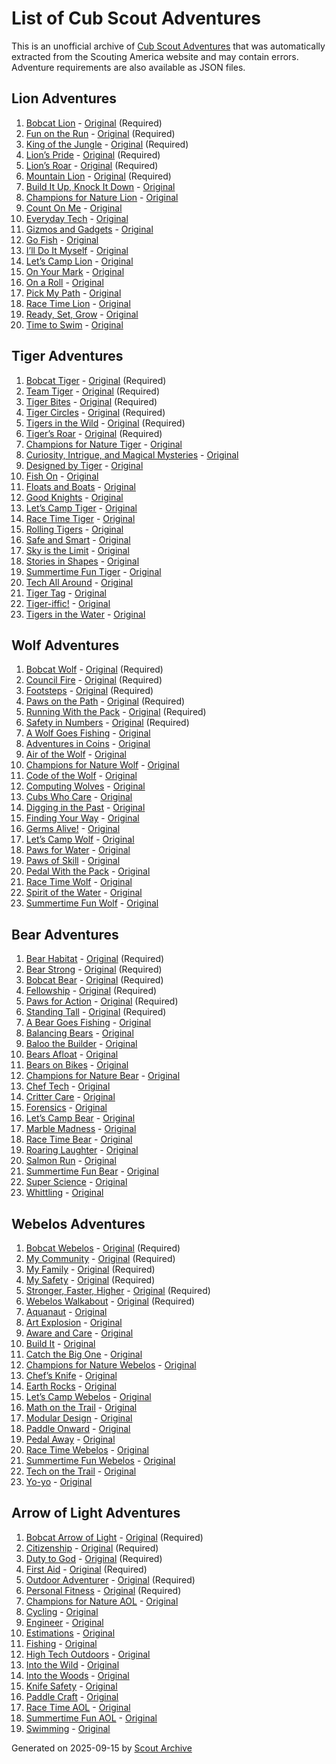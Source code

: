 # List of Cub Scout Adventures

This is an unofficial archive of [Cub Scout Adventures](https://www.scouting.org/programs/cub-scouts/adventures/) that was automatically extracted from the Scouting America website and may contain errors. Adventure requirements are also available as JSON files.

## Lion Adventures

1. [Bobcat Lion](lion/bobcat-lion.md) - [Original](https://www.scouting.org/cub-scout-adventures/bobcat-lion/) (Required)
1. [Fun on the Run](lion/fun-on-the-run.md) - [Original](https://www.scouting.org/cub-scout-adventures/fun-on-the-run/) (Required)
1. [King of the Jungle](lion/king-of-the-jungle.md) - [Original](https://www.scouting.org/cub-scout-adventures/king-of-the-jungle/) (Required)
1. [Lion’s Pride](lion/lions-pride.md) - [Original](https://www.scouting.org/cub-scout-adventures/lions-pride/) (Required)
1. [Lion’s Roar](lion/lions-roar.md) - [Original](https://www.scouting.org/cub-scout-adventures/lions-roar/) (Required)
1. [Mountain Lion](lion/mountain-lion.md) - [Original](https://www.scouting.org/cub-scout-adventures/mountain-lion/) (Required)
1. [Build It Up, Knock It Down](lion/build-it-up-knock-it-down.md) - [Original](https://www.scouting.org/cub-scout-adventures/build-it-up-knock-it-down/)
1. [Champions for Nature Lion](lion/champions-for-nature-lion.md) - [Original](https://www.scouting.org/cub-scout-adventures/champions-for-nature-lion/)
1. [Count On Me](lion/count-on-me.md) - [Original](https://www.scouting.org/cub-scout-adventures/count-on-me/)
1. [Everyday Tech](lion/everyday-tech.md) - [Original](https://www.scouting.org/cub-scout-adventures/everyday-tech/)
1. [Gizmos and Gadgets](lion/gizmos-and-gadgets.md) - [Original](https://www.scouting.org/cub-scout-adventures/gizmos-and-gadgets/)
1. [Go Fish](lion/go-fish.md) - [Original](https://www.scouting.org/cub-scout-adventures/go-fish/)
1. [I’ll Do It Myself](lion/ill-do-it-myself.md) - [Original](https://www.scouting.org/cub-scout-adventures/ill-do-it-myself/)
1. [Let’s Camp Lion](lion/lets-camp-lion.md) - [Original](https://www.scouting.org/cub-scout-adventures/lets-camp-lion/)
1. [On Your Mark](lion/on-your-mark.md) - [Original](https://www.scouting.org/cub-scout-adventures/on-your-mark/)
1. [On a Roll](lion/on-a-roll.md) - [Original](https://www.scouting.org/cub-scout-adventures/on-a-roll/)
1. [Pick My Path](lion/pick-my-path.md) - [Original](https://www.scouting.org/cub-scout-adventures/pick-my-path-lion/)
1. [Race Time Lion](lion/race-time-lion.md) - [Original](https://www.scouting.org/cub-scout-adventures/race-time-lion/)
1. [Ready, Set, Grow](lion/ready-set-grow.md) - [Original](https://www.scouting.org/cub-scout-adventures/ready-set-grow/)
1. [Time to Swim](lion/time-to-swim.md) - [Original](https://www.scouting.org/cub-scout-adventures/time-to-swim/)

## Tiger Adventures

1. [Bobcat Tiger](tiger/bobcat-tiger.md) - [Original](https://www.scouting.org/cub-scout-adventures/bobcat-tiger/) (Required)
1. [Team Tiger](tiger/team-tiger.md) - [Original](https://www.scouting.org/cub-scout-adventures/team-tiger/) (Required)
1. [Tiger Bites](tiger/tiger-bites.md) - [Original](https://www.scouting.org/cub-scout-adventures/tiger-bites/) (Required)
1. [Tiger Circles](tiger/tiger-circles.md) - [Original](https://www.scouting.org/cub-scout-adventures/tiger-circles/) (Required)
1. [Tigers in the Wild](tiger/tigers-in-the-wild.md) - [Original](https://www.scouting.org/cub-scout-adventures/tigers-in-the-wild/) (Required)
1. [Tiger’s Roar](tiger/tigers-roar.md) - [Original](https://www.scouting.org/cub-scout-adventures/tigers-roar/) (Required)
1. [Champions for Nature Tiger](tiger/champions-for-nature-tiger.md) - [Original](https://www.scouting.org/cub-scout-adventures/champions-for-nature-tiger/)
1. [Curiosity, Intrigue, and Magical Mysteries](tiger/curiosity-intrigue-and-magical-mysteries.md) - [Original](https://www.scouting.org/cub-scout-adventures/curiosity-intrigue-and-magical-mysteries/)
1. [Designed by Tiger](tiger/designed-by-tiger.md) - [Original](https://www.scouting.org/cub-scout-adventures/designed-by-tiger/)
1. [Fish On](tiger/fish-on.md) - [Original](https://www.scouting.org/cub-scout-adventures/fish-on/)
1. [Floats and Boats](tiger/floats-and-boats.md) - [Original](https://www.scouting.org/cub-scout-adventures/floats-and-boats/)
1. [Good Knights](tiger/good-knights.md) - [Original](https://www.scouting.org/cub-scout-adventures/good-knights/)
1. [Let’s Camp Tiger](tiger/lets-camp-tiger.md) - [Original](https://www.scouting.org/cub-scout-adventures/lets-camp-tiger/)
1. [Race Time Tiger](tiger/race-time-tiger.md) - [Original](https://www.scouting.org/cub-scout-adventures/race-time-tiger/)
1. [Rolling Tigers](tiger/rolling-tigers.md) - [Original](https://www.scouting.org/cub-scout-adventures/rolling-tigers/)
1. [Safe and Smart](tiger/safe-and-smart.md) - [Original](https://www.scouting.org/cub-scout-adventures/safe-and-smart/)
1. [Sky is the Limit](tiger/sky-is-the-limit.md) - [Original](https://www.scouting.org/cub-scout-adventures/sky-is-the-limit/)
1. [Stories in Shapes](tiger/stories-in-shapes.md) - [Original](https://www.scouting.org/cub-scout-adventures/stories-in-shapes/)
1. [Summertime Fun Tiger](tiger/summertime-fun-tiger.md) - [Original](https://www.scouting.org/cub-scout-adventures/summertime-fun-tiger/)
1. [Tech All Around](tiger/tech-all-around.md) - [Original](https://www.scouting.org/cub-scout-adventures/tech-all-around/)
1. [Tiger Tag](tiger/tiger-tag.md) - [Original](https://www.scouting.org/cub-scout-adventures/tiger-tag/)
1. [Tiger-iffic!](tiger/tiger-iffic!.md) - [Original](https://www.scouting.org/cub-scout-adventures/tiger-iffic/)
1. [Tigers in the Water](tiger/tigers-in-the-water.md) - [Original](https://www.scouting.org/cub-scout-adventures/tigers-in-the-water/)

## Wolf Adventures

1. [Bobcat Wolf](wolf/bobcat-wolf.md) - [Original](https://www.scouting.org/cub-scout-adventures/bobcat-wolf/) (Required)
1. [Council Fire](wolf/council-fire.md) - [Original](https://www.scouting.org/cub-scout-adventures/council-fire/) (Required)
1. [Footsteps](wolf/footsteps.md) - [Original](https://www.scouting.org/cub-scout-adventures/footsteps/) (Required)
1. [Paws on the Path](wolf/paws-on-the-path.md) - [Original](https://www.scouting.org/cub-scout-adventures/paws-on-the-path/) (Required)
1. [Running With the Pack](wolf/running-with-the-pack.md) - [Original](https://www.scouting.org/cub-scout-adventures/running-with-the-pack/) (Required)
1. [Safety in Numbers](wolf/safety-in-numbers.md) - [Original](https://www.scouting.org/cub-scout-adventures/safety-in-numbers/) (Required)
1. [A Wolf Goes Fishing](wolf/a-wolf-goes-fishing.md) - [Original](https://www.scouting.org/cub-scout-adventures/a-wolf-goes-fishing/)
1. [Adventures in Coins](wolf/adventures-in-coins.md) - [Original](https://www.scouting.org/cub-scout-adventures/adventures-in-coins/)
1. [Air of the Wolf](wolf/air-of-the-wolf.md) - [Original](https://www.scouting.org/cub-scout-adventures/air-of-the-wolf/)
1. [Champions for Nature Wolf](wolf/champions-for-nature-wolf.md) - [Original](https://www.scouting.org/cub-scout-adventures/champions-for-nature-wolf/)
1. [Code of the Wolf](wolf/code-of-the-wolf.md) - [Original](https://www.scouting.org/cub-scout-adventures/code-of-the-wolf/)
1. [Computing Wolves](wolf/computing-wolves.md) - [Original](https://www.scouting.org/cub-scout-adventures/computing-wolves/)
1. [Cubs Who Care](wolf/cubs-who-care.md) - [Original](https://www.scouting.org/cub-scout-adventures/cubs-who-care/)
1. [Digging in the Past](wolf/digging-in-the-past.md) - [Original](https://www.scouting.org/cub-scout-adventures/digging-in-the-past/)
1. [Finding Your Way](wolf/finding-your-way.md) - [Original](https://www.scouting.org/cub-scout-adventures/finding-your-way/)
1. [Germs Alive!](wolf/germs-alive!.md) - [Original](https://www.scouting.org/cub-scout-adventures/germs-alive/)
1. [Let’s Camp Wolf](wolf/lets-camp-wolf.md) - [Original](https://www.scouting.org/cub-scout-adventures/lets-camp-wolf/)
1. [Paws for Water](wolf/paws-for-water.md) - [Original](https://www.scouting.org/cub-scout-adventures/paws-for-water/)
1. [Paws of Skill](wolf/paws-of-skill.md) - [Original](https://www.scouting.org/cub-scout-adventures/paws-of-skill/)
1. [Pedal With the Pack](wolf/pedal-with-the-pack.md) - [Original](https://www.scouting.org/cub-scout-adventures/pedal-with-the-pack/)
1. [Race Time Wolf](wolf/race-time-wolf.md) - [Original](https://www.scouting.org/cub-scout-adventures/race-time-wolf/)
1. [Spirit of the Water](wolf/spirit-of-the-water.md) - [Original](https://www.scouting.org/cub-scout-adventures/spirit-of-the-water/)
1. [Summertime Fun Wolf](wolf/summertime-fun-wolf.md) - [Original](https://www.scouting.org/cub-scout-adventures/summertime-fun-wolf/)

## Bear Adventures

1. [Bear Habitat](bear/bear-habitat.md) - [Original](https://www.scouting.org/cub-scout-adventures/bear-habitat/) (Required)
1. [Bear Strong](bear/bear-strong.md) - [Original](https://www.scouting.org/cub-scout-adventures/bear-strong/) (Required)
1. [Bobcat Bear](bear/bobcat-bear.md) - [Original](https://www.scouting.org/cub-scout-adventures/bobcat-bear/) (Required)
1. [Fellowship](bear/fellowship.md) - [Original](https://www.scouting.org/cub-scout-adventures/fellowship/) (Required)
1. [Paws for Action](bear/paws-for-action.md) - [Original](https://www.scouting.org/cub-scout-adventures/paws-for-action/) (Required)
1. [Standing Tall](bear/standing-tall.md) - [Original](https://www.scouting.org/cub-scout-adventures/standing-tall/) (Required)
1. [A Bear Goes Fishing](bear/a-bear-goes-fishing.md) - [Original](https://www.scouting.org/cub-scout-adventures/a-bear-goes-fishing/)
1. [Balancing Bears](bear/balancing-bears.md) - [Original](https://www.scouting.org/cub-scout-adventures/balancing-bears/)
1. [Baloo the Builder](bear/baloo-the-builder.md) - [Original](https://www.scouting.org/cub-scout-adventures/baloo-the-builder/)
1. [Bears Afloat](bear/bears-afloat.md) - [Original](https://www.scouting.org/cub-scout-adventures/bears-afloat/)
1. [Bears on Bikes](bear/bears-on-bikes.md) - [Original](https://www.scouting.org/cub-scout-adventures/bears-on-bikes/)
1. [Champions for Nature Bear](bear/champions-for-nature-bear.md) - [Original](https://www.scouting.org/cub-scout-adventures/champions-for-nature-bear/)
1. [Chef Tech](bear/chef-tech.md) - [Original](https://www.scouting.org/cub-scout-adventures/chef-tech/)
1. [Critter Care](bear/critter-care.md) - [Original](https://www.scouting.org/cub-scout-adventures/critter-care/)
1. [Forensics](bear/forensics.md) - [Original](https://www.scouting.org/cub-scout-adventures/forensics/)
1. [Let’s Camp Bear](bear/lets-camp-bear.md) - [Original](https://www.scouting.org/cub-scout-adventures/lets-camp-bear/)
1. [Marble Madness](bear/marble-madness.md) - [Original](https://www.scouting.org/cub-scout-adventures/marble-madness/)
1. [Race Time Bear](bear/race-time-bear.md) - [Original](https://www.scouting.org/cub-scout-adventures/race-time-bear/)
1. [Roaring Laughter](bear/roaring-laughter.md) - [Original](https://www.scouting.org/cub-scout-adventures/roaring-laughter/)
1. [Salmon Run](bear/salmon-run.md) - [Original](https://www.scouting.org/cub-scout-adventures/salmon-run/)
1. [Summertime Fun Bear](bear/summertime-fun-bear.md) - [Original](https://www.scouting.org/cub-scout-adventures/summertime-fun-bear/)
1. [Super Science](bear/super-science.md) - [Original](https://www.scouting.org/cub-scout-adventures/super-science/)
1. [Whittling](bear/whittling.md) - [Original](https://www.scouting.org/cub-scout-adventures/whittling/)

## Webelos Adventures

1. [Bobcat Webelos](webelos/bobcat-webelos.md) - [Original](https://www.scouting.org/cub-scout-adventures/bobcat-webelos/) (Required)
1. [My Community](webelos/my-community.md) - [Original](https://www.scouting.org/cub-scout-adventures/my-community/) (Required)
1. [My Family](webelos/my-family.md) - [Original](https://www.scouting.org/cub-scout-adventures/my-family/) (Required)
1. [My Safety](webelos/my-safety.md) - [Original](https://www.scouting.org/cub-scout-adventures/my-safety/) (Required)
1. [Stronger, Faster, Higher](webelos/stronger-faster-higher.md) - [Original](https://www.scouting.org/cub-scout-adventures/stronger-faster-higher/) (Required)
1. [Webelos Walkabout](webelos/webelos-walkabout.md) - [Original](https://www.scouting.org/cub-scout-adventures/webelos-walkabout/) (Required)
1. [Aquanaut](webelos/aquanaut.md) - [Original](https://www.scouting.org/cub-scout-adventures/aquanaut/)
1. [Art Explosion](webelos/art-explosion.md) - [Original](https://www.scouting.org/cub-scout-adventures/art-explosion/)
1. [Aware and Care](webelos/aware-and-care.md) - [Original](https://www.scouting.org/cub-scout-adventures/aware-and-care/)
1. [Build It](webelos/build-it.md) - [Original](https://www.scouting.org/cub-scout-adventures/build-it/)
1. [Catch the Big One](webelos/catch-the-big-one.md) - [Original](https://www.scouting.org/cub-scout-adventures/catch-the-big-one/)
1. [Champions for Nature Webelos](webelos/champions-for-nature-webelos.md) - [Original](https://www.scouting.org/cub-scout-adventures/champions-for-nature-webelos/)
1. [Chef’s Knife](webelos/chefs-knife.md) - [Original](https://www.scouting.org/cub-scout-adventures/chefs-knife/)
1. [Earth Rocks](webelos/earth-rocks.md) - [Original](https://www.scouting.org/cub-scout-adventures/earth-rocks/)
1. [Let’s Camp Webelos](webelos/lets-camp-webelos.md) - [Original](https://www.scouting.org/cub-scout-adventures/lets-camp-webelos/)
1. [Math on the Trail](webelos/math-on-the-trail.md) - [Original](https://www.scouting.org/cub-scout-adventures/math-on-the-trail/)
1. [Modular Design](webelos/modular-design.md) - [Original](https://www.scouting.org/cub-scout-adventures/modular-design/)
1. [Paddle Onward](webelos/paddle-onward.md) - [Original](https://www.scouting.org/cub-scout-adventures/paddle-onward/)
1. [Pedal Away](webelos/pedal-away.md) - [Original](https://www.scouting.org/cub-scout-adventures/pedal-away/)
1. [Race Time Webelos](webelos/race-time-webelos.md) - [Original](https://www.scouting.org/cub-scout-adventures/race-time-webelos/)
1. [Summertime Fun Webelos](webelos/summertime-fun-webelos.md) - [Original](https://www.scouting.org/cub-scout-adventures/summertime-fun-webelos/)
1. [Tech on the Trail](webelos/tech-on-the-trail.md) - [Original](https://www.scouting.org/cub-scout-adventures/tech-on-the-trail/)
1. [Yo-yo](webelos/yo-yo.md) - [Original](https://www.scouting.org/cub-scout-adventures/yo-yo/)

## Arrow of Light Adventures

1. [Bobcat Arrow of Light](arrow-of-light/bobcat-arrow-of-light.md) - [Original](https://www.scouting.org/cub-scout-adventures/bobcat-aol/) (Required)
1. [Citizenship](arrow-of-light/citizenship.md) - [Original](https://www.scouting.org/cub-scout-adventures/citizenship/) (Required)
1. [Duty to God](arrow-of-light/duty-to-god.md) - [Original](https://www.scouting.org/cub-scout-adventures/duty-to-god/) (Required)
1. [First Aid](arrow-of-light/first-aid.md) - [Original](https://www.scouting.org/cub-scout-adventures/first-aid/) (Required)
1. [Outdoor Adventurer](arrow-of-light/outdoor-adventurer.md) - [Original](https://www.scouting.org/cub-scout-adventures/outdoor-adventurer/) (Required)
1. [Personal Fitness](arrow-of-light/personal-fitness.md) - [Original](https://www.scouting.org/cub-scout-adventures/personal-fitness/) (Required)
1. [Champions for Nature AOL](arrow-of-light/champions-for-nature-aol.md) - [Original](https://www.scouting.org/cub-scout-adventures/champions-for-nature-aol/)
1. [Cycling](arrow-of-light/cycling.md) - [Original](https://www.scouting.org/cub-scout-adventures/cycling/)
1. [Engineer](arrow-of-light/engineer.md) - [Original](https://www.scouting.org/cub-scout-adventures/engineer/)
1. [Estimations](arrow-of-light/estimations.md) - [Original](https://www.scouting.org/cub-scout-adventures/estimations/)
1. [Fishing](arrow-of-light/fishing.md) - [Original](https://www.scouting.org/cub-scout-adventures/fishing/)
1. [High Tech Outdoors](arrow-of-light/high-tech-outdoors.md) - [Original](https://www.scouting.org/cub-scout-adventures/high-tech-outdoors/)
1. [Into the Wild](arrow-of-light/into-the-wild.md) - [Original](https://www.scouting.org/cub-scout-adventures/into-the-wild/)
1. [Into the Woods](arrow-of-light/into-the-woods.md) - [Original](https://www.scouting.org/cub-scout-adventures/into-the-woods/)
1. [Knife Safety](arrow-of-light/knife-safety.md) - [Original](https://www.scouting.org/cub-scout-adventures/knife-safety/)
1. [Paddle Craft](arrow-of-light/paddle-craft.md) - [Original](https://www.scouting.org/cub-scout-adventures/paddle-craft/)
1. [Race Time AOL](arrow-of-light/race-time-aol.md) - [Original](https://www.scouting.org/cub-scout-adventures/race-time-aol/)
1. [Summertime Fun AOL](arrow-of-light/summertime-fun-aol.md) - [Original](https://www.scouting.org/cub-scout-adventures/summertime-fun-aol/)
1. [Swimming](arrow-of-light/swimming.md) - [Original](https://www.scouting.org/cub-scout-adventures/swimming/)

Generated on 2025-09-15 by [Scout Archive](https://github.com/dasevilla/scout-archive)